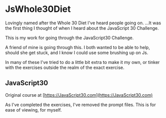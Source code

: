 # JsWhole30Diet
Lovingly named after the Whole 30 Diet I've heard people going on. ...It was the first thing I thought of when I heard about the JavaScript 30 Challenge.

This is my work for going through the JavaScript30 Challenge.

A friend of mine is going through this. I both wanted to be able to help, should she get stuck, and I know I could use some brushing up on Js.

In many of these I've tried to do a little bit extra to make it my own, or tinker with the exercises outside the realm of the exact exercise.

## JavaScript30

Original course at [https://JavaScript30.com](https://JavaScript30.com)

As I've completed the exercises, I've removed the prompt files. This is for ease of viewing, for myself. 
